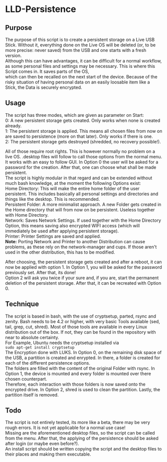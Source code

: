 # LLD-Persistence

## Purpose
The purpose of this script is to create a persistent storage on a Live USB Stick. Without it, everything done on the Live OS will be deleted (or, to be more precise: never saved) from the USB and one starts with a fresh version.   
Although this can have advantages, it can be difficult for a normal workflow, as some personal files and settings may be necessary. This is where this Script comes in. It saves parts of the OS,   
which can then be recalled on the next start of the device. Because of the risky situation of having personal data on an easily loosable item like a Stick, the Data is securely encrypted.  

## Usage
The script has three modes, which are given as parameter on Start:  
0: A new persistent storage gets created. Only works when none is created already.  
1: The persistent storage is applied. This means all chosen files from now on are saved to persistence (more on that later). Only works if there is one.  
2: The persistent storage gets destroyed (shredded, no recovery possible!).  
  
All of those require root rights. This is however normally no problem on a live OS. .desktop files will follow to call those options from the normal menu.  
It works with an easy to follow GUI. In Option 0 the user will be asked for a password for the creation. After that, one can choose what shall be made persistent.   
The script is highly modular in that regard and can be extended without much bash knowledge, at the moment the following Options exist:  
Home Directory: This will make the entire home folder of the user persistent. This includes basically all personal settings and directories and things like the desktop. This is recommended.  
Persistent Folder: A more minimalist approach. A new Folder gets created in the Home directory that will from now on be persistent. Useless together with Home Directory.  
Network: Saves Network Settings. If used together with the Home Directory Option, this means saving also encrypted WIFI access (which will immediately be used after applying persistent storage).  
Printer: Printer Settings are saved and applied.   
**Note:** Porting Network and Printer to another Distribution can cause problems, as these rely on the network-manager and cups. If those aren't used in the other distribution, this has to be modified.  

After choosing, the persistent storage gets created and after a reboot, it can now be applied with option 1.
In Option 1, you will be asked for the password previously set. After that, its done!  
Option 2 will ask you twice if your sure and, if you are, start the permanent deletion of the persistent storage. After that, it can be recreated with Option 0.  

## Technique
The script is based in bash, with the use of cryptsetup, parted, rsync and zenity. Bash needs to be 4.2 or higher, with 
very basic Tools available (sed, tail, grep, cut, shred). Most of those tools are available in every Linux distribution out of the box. If not, they can be found in the repository with near to absolute certainty.   
For Example, Ubuntu needs the cryptsetup installed via  
`sudo apt-get install cryptsetup`  
The Encryption done with LUKS. In Option 0, on the remaining disk space of the USB, a partition is created and enrypted. In there, a folder is created for each of the different persistence options.   
The folders are filled with the content of the original Folder with rsync. In Option 1, the device is mounted and every folder is mounted over there chosen counterpart.   
Therefore, each interaction with those folders is now saved onto the encrypted drive. In Option 2, shred is used to clean the partition. Lastly, the partition itself is removed.  

## Todo
The script is not entirely tested, its more like a beta, there may be very rough errors. It is not yet applicable for a normal   use case!   
Missing are the aforementioned desktop files, so the script can be called from the menu. After that, the applying of the   persistence should be asked after login (or maybe even before?).   
An install script should be written copying the script and the desktop files to their places and making them executable.  
